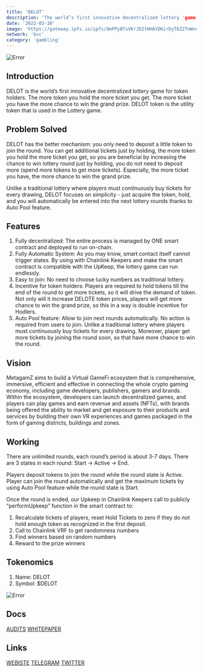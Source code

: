 ```yaml
---
title: 'DELOT'
description: 'The world’s first innovative decentralized lottery 'game for token holders'
date: '2022-03-10'
image: 'https://gateway.ipfs.io/ipfs/QmPPyBTsVKrJD2tHHAYDKirDyT6Z2TnWvqjHptesj2pRUL'
network: 'bsc'
category: 'gambling'
---
```


![Error](https://gateway.ipfs.io/ipfs/QmQ5Am21Rie7uDJQ6FA4b51Q9gSjcht2arNUXgQUmfxZPS)

## Introduction
DELOT is the world’s first innovative decentralized lottery game for token holders. The more token you hold the more ticket you get. The more ticket you have the more chance to win the grand prize. DELOT token is the utility token that is used in the Lottery game.


## Problem Solved

DELOT has the better mechanism: you only need to deposit a little token to join the round. You can get additional tickets just by holding, the more token you hold the more ticket you get, so you are beneficial by increasing the chance to win lottery round just by holding, you do not need to deposit more (spend more tokens to get more tickets). Especially, the more ticket you have, the more chance to win the grand prize.

Unlike a traditional lottery where players must continuously buy tickets for every drawing, DELOT focuses on simplicity - just acquire the token, hold, and you will automatically be entered into the next lottery rounds thanks to Auto Pool feature.


## Features

1. Fully decentralized: The entire process is managed by ONE smart contract and deployed to run on-chain.
2. Fully Automatic System: As you may know, smart contact itself cannot trigger states. By using with Chainlink Keepers and make the smart contract is compatible with the UpKeep, the lottery game can run endlessly.
3. Easy to join: No need to choose lucky numbers as traditional lottery.
4. Incentive for token holders: Players are required to hold tokens till the end of the round to get more tickets, so it will drive the demand of token. Not only will it increase DELOTE token prices, players will get more chance to win the grand prize, so this in a way is double incentive for Hodlers.
5. Auto Pool feature: Allow to join next rounds automatically. No action is required from users to join. Unlike a traditional lottery where players must continuously buy tickets for every drawing. Moreover, player get more tickets by joining the round soon, so that have more chance to win the round.



## Vision

MetagamZ aims to build a Virtual GameFi ecosystem that is comprehensive, immersive, efficient and effective in connecting the whole crypto gaming
economy, including game developers, publishers, gamers and brands. Within the ecosystem, developers can launch decentralized games, and players can play games and earn revenue and assets (NFTs), with brands being offered the ability to market and get exposure to their products and services by building their own VR experiences and games packaged in the form of gaming districts, buildings and zones.

## Working

There are unlimited rounds, each round’s period is about 3-7 days.
There are 3 states in each round: Start -> Active -> End.

Players deposit tokens to join the round while the round state is Active.
Player can join the round automatically and get the maximum tickets by using Auto Pool feature while the round state is Start.

Once the round is ended, our Upkeep in Chainlink Keepers call to publicly “performUpkeep” function in the smart contract to:

1. Recalculate tickets of players, reset Hold Tickets to zero if they do not hold enough token as recognized in the first deposit.
2. Call to Chainlink VRF to get randomness numbers
3. Find winners based on random numbers
4. Reward to the prize winners

## Tokenomics

1. Name: DELOT
2. Symbol: $DELOT

![Error](https://gateway.ipfs.io/ipfs/QmV9GXHByonaEZfyejcLJAdi3LhKxvS8KctKyeXENVo1RP)


## Docs

[AUDITS](https://docs.delot.io/tokenomics/audit)
[WHITEPAPER](https://docs.delot.io/introduction/overview)


## Links

[WEBISTE](https://www.delot.io/)
[TELEGRAM](https://t.me/delot_io)
[TWITTER](https://twitter.com/delot_io)
